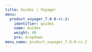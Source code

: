 ```yaml
---
title: Guides | Voyager
menu:
  product_voyager_7.0.0-rc.2:
    identifier: guides
    name: Guides
    weight: 40
    pre: dropdown
menu_name: product_voyager_7.0.0-rc.2
---
```

